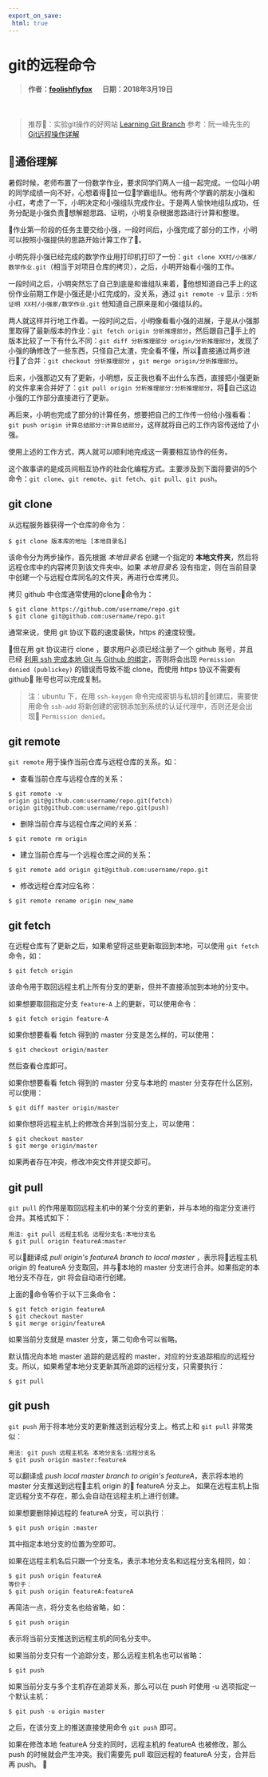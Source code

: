 ```yaml
---
export_on_save:
 html: true
---
```


# git的远程命令

> #### 作者：[foolishflyfox](https://foolishflyfox.github.io/CsLearnNote/) &nbsp;&nbsp;&nbsp;&nbsp; 日期：2018年3月19日

<br>

> 推荐：实验git操作的好网站 [Learning Git Branch](https://learngitbranching.js.org/?NODEMO)
参考：阮一峰先生的 [Git远程操作详解](http://www.ruanyifeng.com/blog/2014/06/git_remote.html)

## 通俗理解

暑假时候，老师布置了一份数学作业，要求同学们两人一组一起完成。一位叫小明的同学成绩一向不好，心想着得拉一位学霸组队。他有两个学霸的朋友小强和小红，考虑了一下，小明决定和小强组队完成作业。于是两人愉快地组队成功，任务分配是小强负责想解题思路、证明，小明复杂根据思路进行计算和整理。

作业第一阶段的任务主要交给小强，一段时间后，小强完成了部分的工作，小明可以按照小强提供的思路开始计算工作了。

小明先将小强已经完成的数学作业用打印机打印了一份：`git clone XX村/小强家/数学作业.git`（相当于对项目仓库的拷贝），之后，小明开始看小强的工作。

一段时间之后，小明突然忘了自己到底是和谁组队来着，他想知道自己手上的这份作业前期工作是小强还是小红完成的，没关系，通过 `git remote -v` 显示 : `分析证明 XX村/小强家/数学作业.git` 他知道自己原来是和小强组队的。

两人就这样并行地工作着。一段时间之后，小明像看看小强的进展，于是从小强那里取得了最新版本的作业：`git fetch origin 分析推理部分`，然后跟自己手上的版本比较了一下有什么不同：`git diff 分析推理部分 origin/分析推理部分`，发现了小强的确修改了一些东西，只怪自己太渣，完全看不懂，所以直接通过两步进行了合并：`git checkout 分析推理部分` ，`git merge origin/分析推理部分`。

后来，小强那边又有了更新，小明想，反正我也看不出什么东西，直接把小强更新的文件拿来合并好了：`git pull origin 分析推理部分:分析推理部分`，将自己这边小强的工作部分直接进行了更新。

再后来，小明也完成了部分的计算任务，想要把自己的工作传一份给小强看看：`git push origin 计算总结部分:计算总结部分`，这样就将自己的工作内容传送给了小强。

使用上述的工作方式，两人就可以顺利地完成这一需要相互协作的任务。

这个故事讲的是成员间相互协作的社会化编程方式。主要涉及到下面将要讲的5个命令：`git clone`、`git remote`、`git fetch`、`git pull`、`git push`。

## git clone

从远程服务器获得一个仓库的命令为：
```git
$ git clone 版本库的地址 [本地目录名]
```
该命令分为两步操作，首先根据 *本地目录名* 创建一个指定的 **本地文件夹**，然后将远程仓库中的内容拷贝到该文件夹中。如果 *本地目录名* 没有指定，则在当前目录中创建一个与远程仓库同名的文件夹，再进行仓库拷贝。

拷贝 github 中仓库通常使用的clone命令为：
```git
$ git clone https://github.com/username/repo.git
$ git clone git@github.com:username/repo.git
```
通常来说，使用 git 协议下载的速度最快，https 的速度较慢。

但在用 git 协议进行 clone ，要求用户必须已经注册了一个 github 账号，并且已经 [利用 ssh 完成本地 Git 与 Github 的绑定](http://blog.csdn.net/qq_35246620/article/details/69061355)，否则将会出现 `Permission denied (publickey)` 的错误而导致不能 clone。而使用 https 协议不需要有 github 账号也可以完成复制。
> 注：ubuntu 下，在用 `ssh-keygen` 命令完成密钥与私钥的创建后，需要使用命令 `ssh-add` 将新创建的密钥添加到系统的认证代理中，否则还是会出现 `Permission denied`。

## git remote

`git remote` 用于操作当前仓库与远程仓库的关系。如：

- 查看当前仓库与远程仓库的关系：
```git
$ git remote -v
origin git@github.com:username/repo.git(fetch)
origin git@github.com:username/repo.git(push)
```

- 删除当前仓库与远程仓库之间的关系：
```git
$ git remote rm origin
```

- 建立当前仓库与一个远程仓库之间的关系：
```git
$ git remote add origin git@github.com:username/repo.git
```

- 修改远程仓库对应名称：
```git
$ git remote rename origin new_name
```

## git fetch

在远程仓库有了更新之后，如果希望将这些更新取回到本地，可以使用 `git fetch` 命令，如：
```git
$ git fetch origin
```
该命令用于取回远程主机上所有分支的更新，但并不直接添加到本地的分支中。

如果想要取回指定分支 `feature-A` 上的更新，可以使用命令：
```git
$ git fetch origin feature-A
```

如果你想要看看 fetch 得到的 master 分支是怎么样的，可以使用：
```git
$ git checkout origin/master
```
然后查看仓库即可。

如果你想要看看 fetch 得到的 master 分支与本地的 master 分支存在什么区别，可以使用：
```git
$ git diff master origin/master
```

如果你想将远程主机上的修改合并到当前分支上，可以使用：
```git
$ git checkout master
$ git merge origin/master
```
如果两者存在冲突，修改冲突文件并提交即可。

## git pull

`git pull` 的作用是取回远程主机中的某个分支的更新，并与本地的指定分支进行合并。其格式如下：
```git
用法: git pull 远程主机名 远程分支名:本地分支名
$ git pull origin featureA:master
```
可以翻译成 *pull origin's featureA branch to local master* ，表示将远程主机 origin 的 featureA 分支取回，并与本地的 master 分支进行合并。如果指定的本地分支不存在，git 将会自动进行创建。

上面的命令等价于以下三条命令：
```git
$ git fetch origin featureA
$ git checkout master
$ git merge origin/featureA
```

如果当前分支就是 master 分支，第二句命令可以省略。

默认情况向本地 master 追踪的是远程的 master，对应的分支追踪相应的远程分支。所以，如果希望本地分支更新其所追踪的远程分支，只需要执行：
```git
$ git pull
```

## git push

`git push` 用于将本地分支的更新推送到远程分支上。格式上和 `git pull` 非常类似：
```git
用法: git push 远程主机名 本地分支名:远程分支名
$ git push origin master:featureA
```
可以翻译成 *push local master branch to origin's featureA*，表示将本地的 master 分支推送到远程主机 origin 的 featureA 分支上。 如果在远程主机上指定远程分支不存在，那么会自动在远程主机上进行创建。

如果想要删除掉远程的 featureA 分支，可以执行：
```git
$ git push origin :master
```
其中指定本地分支的位置为空即可。

如果在远程主机名后只跟一个分支名，表示本地分支名和远程分支名相同，如：
```git
$ git push origin featureA
等价于：
$ git push origin featureA:featureA
```

再简洁一点，将分支名也给省略，如：
```git
$ git push origin
```
表示将当前分支推送到远程主机的同名分支中。

如果当前分支只有一个追踪分支，那么远程主机名也可以省略：
```git
$ git push
```

如果当前分支与多个主机存在追踪关系，那么可以在 push 时使用 -u 选项指定一个默认主机：
```git
$ git push -u origin master
```
之后，在该分支上的推送直接使用命令 `git push` 即可。

如果在修改本地 featureA 分支的同时，远程主机的 featureA 也被修改，那么 push 的时候就会产生冲突。我们需要先 pull 取回远程的 featureA 分支，合并后再 push。

